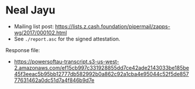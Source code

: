 # Neal Jayu

* Mailing list post: <https://lists.z.cash.foundation/pipermail/zapps-wg/2017/000102.html>
* See `./report.asc` for the signed attestation.

Response file:

* https://powersoftau-transcript.s3-us-west-2.amazonaws.com/ef15cb997c331928855dd7ce42ade2143033be185be45f3eeac5b95bb12777db582992b0a862c92a1cba4e95044c52f5de85777631462a0dc51d7a4f846b9d7e

